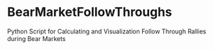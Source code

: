 # BearMarketFollowThroughs
Python Script for Calculating and Visualization Follow Through Rallies during Bear Markets
